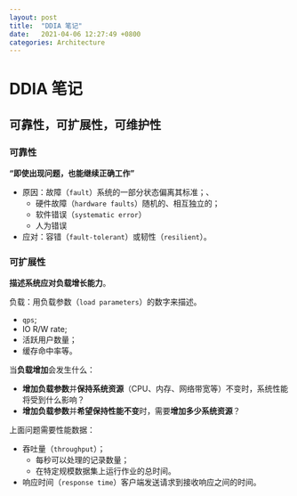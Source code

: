 ```yaml
---
layout: post
title:  "DDIA 笔记"
date:   2021-04-06 12:27:49 +0800
categories: Architecture
---
```


# DDIA 笔记

## 可靠性，可扩展性，可维护性

### 可靠性

**“即使出现问题，也能继续正确工作”**

- 原因：故障（`fault`）系统的一部分状态偏离其标准；、
  - 硬件故障（`hardware faults`）随机的、相互独立的；
  - 软件错误（`systematic error`）
  - 人为错误
- 应对：容错（`fault-tolerant`）或韧性（`resilient`）。

### 可扩展性

**描述系统应对负载增长能力**。

负载：用负载参数（`load parameters`）的数字来描述。
- `qps`;
- IO R/W rate;
- 活跃用户数量；
- 缓存命中率等。

当**负载增加**会发生什么：
- **增加负载参数**并**保持系统资源**（CPU、内存、网络带宽等）不变时，系统性能将受到什么影响？
- **增加负载参数**并**希望保持性能不变**时，需要**增加多少系统资源**？

上面问题需要性能数据：
- 吞吐量（`throughput`）；
  - 每秒可以处理的记录数量；
  - 在特定规模数据集上运行作业的总时间。
- 响应时间（`response time`）客户端发送请求到接收响应之间的时间。